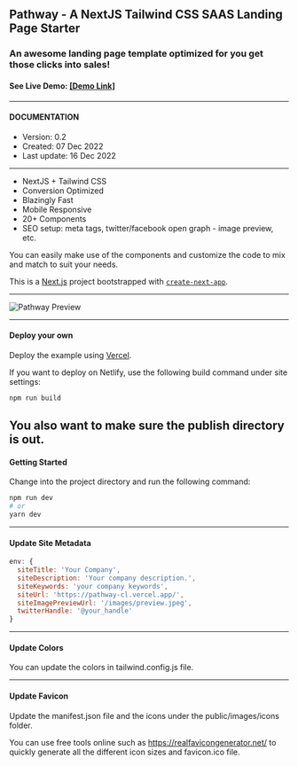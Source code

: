 ## Pathway - A NextJS Tailwind CSS SAAS Landing Page Starter
### An awesome landing page template optimized for you get those clicks into sales!

#### See Live Demo: <a href="https://pathway-cl.vercel.app/" target="_blank">[Demo Link]</a>
--- 

#### DOCUMENTATION
* Version: 0.2
* Created: 07 Dec 2022
* Last update: 16 Dec 2022

---
* NextJS + Tailwind CSS
* Conversion Optimized
* Blazingly Fast
* Mobile Responsive
* 20+ Components
* SEO setup: meta tags, twitter/facebook open graph - image preview, etc.

You can easily make use of the components and customize the code to mix and match to suit your needs.

This is a [Next.js](https://nextjs.org/) project bootstrapped with [`create-next-app`](https://github.com/vercel/next.js/tree/canary/packages/create-next-app).

---

![Pathway Preview](https://github.com/christian-luntok/pathway/blob/main/public/pathway-0-1.png?raw=true)

---

#### Deploy your own

Deploy the example using [Vercel](https://vercel.com?utm_source=github&utm_medium=readme&utm_campaign=next-example).

If you want to deploy on Netlify, use the following build command under site settings:

```bash
npm run build
```
You also want to make sure the publish directory is out.
---
#### Getting Started

Change into the project directory and run the following command:


```bash
npm run dev
# or
yarn dev
```

---
#### Update Site Metadata

```js
env: {
  siteTitle: 'Your Company',
  siteDescription: 'Your company description.',
  siteKeywords: 'your company keywords',
  siteUrl: 'https://pathway-cl.vercel.app/',
  siteImagePreviewUrl: '/images/preview.jpeg',
  twitterHandle: '@your_handle'
} 
```
---
#### Update Colors

You can update the colors in tailwind.config.js file.

---
#### Update Favicon

Update the manifest.json file and the icons under the public/images/icons folder.

You can use free tools online such as https://realfavicongenerator.net/ to quickly generate all the different icon sizes and favicon.ico file.